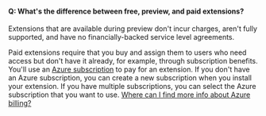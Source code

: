 #### Q: What's the difference between free, preview, and paid extensions? 

Extensions that are available during preview don't incur charges, 
aren't fully supported, and have no financially-backed service level agreements. 

Paid extensions require that you buy and assign them to users 
who need access but don't have it already, for example, 
through subscription benefits. You'll use an 
[Azure subscription](https://azure.microsoft.com/en-us/pricing/purchase-options/) 
to pay for an extension. If you don't have an Azure subscription, 
you can create a new subscription when you install your extension. 
If you have multiple subscriptions, you can select the Azure subscription that you want to use.
[Where can I find more info about Azure billing?](#billing)
